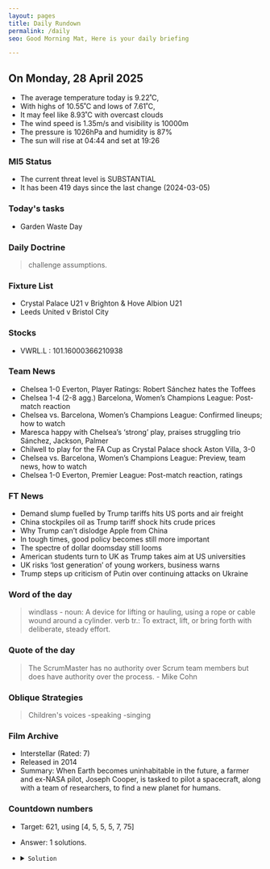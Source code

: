 ```yaml
---
layout: pages
title: Daily Rundown
permalink: /daily
seo: Good Morning Mat, Here is your daily briefing

---
```


<!-- weather_marker starts -->
## On Monday, 28 April 2025

- The average temperature today is 9.22˚C,
- With highs of 10.55˚C and lows of 7.61˚C,
- It may feel like 8.93˚C with overcast clouds
- The wind speed is 1.35m/s and visibility is 10000m
- The pressure is 1026hPa and humidity is 87%
- The sun will rise at 04:44 and set at 19:26

<!-- weather_marker ends -->

### MI5 Status
<!-- threat_marker starts -->
- The current threat level is <span class="highlighter">SUBSTANTIAL</span>
- It has been 419 days since the last change (2024-03-05)

<!-- threat_marker ends -->

### Today's tasks
<!-- task_marker starts -->
- Garden Waste Day

<!-- task_marker ends -->

### Daily Doctrine
<!-- doctrine_marker starts -->
> challenge assumptions.
<!-- doctrine_marker ends -->

### Fixture List

<!-- fixture_marker starts -->
- Crystal Palace U21 v Brighton & Hove Albion U21
- Leeds United v Bristol City
<!-- fixture_marker ends -->


### Stocks

<!-- stocks_marker starts -->

- VWRL.L : 101.16000366210938 

<!-- stocks_marker ends -->


### Team News
<!-- news_marker starts -->

 - Chelsea 1-0 Everton, Player Ratings: Robert Sánchez hates the Toffees
 - Chelsea 1-4 (2-8 agg.) Barcelona, Women’s Champions League: Post-match reaction
 - Chelsea vs. Barcelona, Women’s Champions League: Confirmed lineups; how to watch
 - Maresca happy with Chelsea’s ‘strong’ play, praises struggling trio Sánchez, Jackson, Palmer
 - Chilwell to play for the FA Cup as Crystal Palace shock Aston Villa, 3-0
 - Chelsea vs. Barcelona, Women’s Champions League: Preview, team news, how to watch
 - Chelsea 1-0 Everton, Premier League: Post-match reaction, ratings

<!-- news_marker ends -->

### FT News

<!-- ftnews_marker starts -->

 - Demand slump fuelled by Trump tariffs hits US ports and air freight
 - China stockpiles oil as Trump tariff shock hits crude prices
 - Why Trump can’t dislodge Apple from China
 - In tough times, good policy becomes still more important
 - The spectre of dollar doomsday still looms
 - American students turn to UK as Trump takes aim at US universities
 - UK risks ‘lost generation’ of young workers, business warns
 - Trump steps up criticism of Putin over continuing attacks on Ukraine

<!-- ftnews_marker ends -->

### Word of the day

<!-- word_marker starts -->

 > windlass - noun: A device for lifting or hauling, using a rope or cable wound around a cylinder. verb tr.: To extract, lift, or bring forth with deliberate, steady effort.

<!-- word_marker ends -->


### Quote of the day
<!-- quote_marker starts -->

> The ScrumMaster has no authority over Scrum team members but does have authority over the process. - Mike Cohn

<!-- quote_marker ends -->

### Oblique Strategies
<!-- eno_marker starts -->
> Children's voices
-speaking
-singing

<!-- eno_marker ends -->

### Film Archive

<!-- film_marker starts -->
- Interstellar (Rated: 7)
- Released in 2014
- Summary: When Earth becomes uninhabitable in the future, a farmer and ex-NASA pilot, Joseph Cooper, is tasked to pilot a spacecraft, along with a team of researchers, to find a new planet for humans.
<!-- film_marker ends -->

### Countdown numbers
<!-- game_marker starts -->

- Target: 621, using [4, 5, 5, 5, 7, 75]
- Answer: 1 solutions.

- <details><summary><code>Solution</code></summary>

  Solution: ( 5 / 5 + 75 - 7 ) x ( 5 + 4 )

   </details>

<!-- game_marker ends -->
